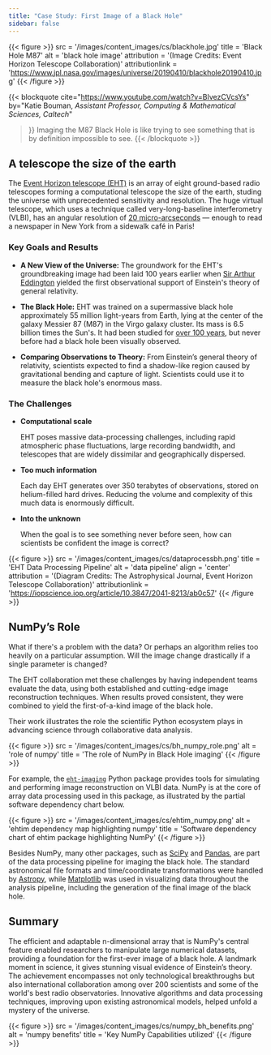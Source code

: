 ```yaml
---
title: "Case Study: First Image of a Black Hole"
sidebar: false
---
```


{{< figure >}}
src = '/images/content_images/cs/blackhole.jpg'
title = 'Black Hole M87'
alt = 'black hole image'
attribution = '(Image Credits: Event Horizon Telescope Collaboration)'
attributionlink = 'https://www.jpl.nasa.gov/images/universe/20190410/blackhole20190410.jpg'
{{< /figure >}}

{{< blockquote
    cite="https://www.youtube.com/watch?v=BIvezCVcsYs"
    by="Katie Bouman, *Assistant Professor, Computing & Mathematical Sciences, Caltech*"
>}}
Imaging the M87 Black Hole is like trying to see something that is by definition impossible to see.
{{< /blockquote >}}

## A telescope the size of the earth

The [Event Horizon telescope (EHT)](https://eventhorizontelescope.org) is an
array of eight ground-based radio telescopes forming a computational telescope
the size of the earth, studing the universe with unprecedented
sensitivity and resolution.  The huge virtual telescope,  which uses a technique
called very-long-baseline interferometry (VLBI), has an angular resolution of
[20 micro-arcseconds][resolution] — enough to read a newspaper in New York
from a sidewalk café in Paris!

[resolution]: https://eventhorizontelescope.org/press-release-april-10-2019-astronomers-capture-first-image-black-hole

### Key Goals and Results

* **A New View of the Universe:**
  The groundwork for the EHT's groundbreaking image had been laid 100 years
  earlier when [Sir Arthur Eddington][eddington] yielded the first
  observational support of Einstein's theory of general relativity.

* **The Black Hole:** EHT was trained on a supermassive black hole
  approximately 55 million light-years from Earth, lying at the center
  of the galaxy Messier 87 (M87) in the Virgo galaxy cluster. Its mass is
  6.5 billion times the Sun's. It had been studied for
  [over 100 years](https://www.jpl.nasa.gov/news/news.php?feature=7385), but never before
  had a black hole been visually observed.

* **Comparing Observations to Theory:** From Einstein’s general theory of
  relativity, scientists expected to find a shadow-like region caused by
  gravitational bending and capture of light. Scientists could
  use it to measure the black hole's enormous mass.

[eddington]: https://en.wikipedia.org/wiki/Eddington_experiment

### The Challenges

* **Computational scale**

    EHT poses massive data-processing challenges, including rapid atmospheric
    phase fluctuations, large recording bandwidth, and telescopes that are
    widely dissimilar and geographically dispersed.

* **Too much information**

    Each day EHT generates over 350 terabytes of observations, stored on
    helium-filled hard drives. Reducing the volume and complexity of this much
    data is enormously difficult.

* **Into the unknown**

    When the goal is to see something never before seen, how can scientists be
    confident the image is correct?

{{< figure >}}
src = '/images/content_images/cs/dataprocessbh.png'
title = 'EHT Data Processing Pipeline'
alt = 'data pipeline'
align = 'center'
attribution = '(Diagram Credits: The Astrophysical Journal, Event Horizon Telescope Collaboration)'
attributionlink = 'https://iopscience.iop.org/article/10.3847/2041-8213/ab0c57'
{{< /figure >}}

## NumPy’s Role

What if there's a problem with the data? Or perhaps an algorithm relies too
heavily on a particular assumption. Will the image change drastically if a
single parameter is changed?

The EHT collaboration met these challenges by having independent teams
evaluate the data, using both established and cutting-edge image reconstruction
techniques. When results proved consistent, they were combined to yield the
first-of-a-kind image of the black hole.

Their work illustrates the role the scientific Python ecosystem plays in
advancing science through collaborative data analysis.

{{< figure >}}
src = '/images/content_images/cs/bh_numpy_role.png'
alt = 'role of numpy'
title = 'The role of NumPy in Black Hole imaging'
{{< /figure >}}

For example, the [`eht-imaging`][ehtim] Python package provides tools for
simulating and performing image reconstruction on VLBI data.
NumPy is at the core of array data processing used
in this package, as illustrated by the partial software
dependency chart below.

{{< figure >}}
src = '/images/content_images/cs/ehtim_numpy.png'
alt = 'ehtim dependency map highlighting numpy'
title = 'Software dependency chart of ehtim package highlighting NumPy'
{{< /figure >}}

[ehtim]: https://github.com/achael/eht-imaging

Besides NumPy, many other packages, such as
[SciPy](https://scipy.org) and [Pandas](https://pandas.pydata.org), are part of the
data processing pipeline for imaging the black hole.
The standard astronomical file formats and time/coordinate transformations
were handled by [Astropy][astropy], while [Matplotlib][mpl] was used
in visualizing data throughout the analysis pipeline, including the generation
of the final image of the black hole.

[astropy]: https://www.astropy.org/
[mpl]: https://matplotlib.org/

## Summary

The efficient and adaptable n-dimensional array that is NumPy's central feature
enabled researchers to manipulate large numerical datasets, providing a
foundation for the first-ever image of a black hole. A landmark moment in
science, it gives stunning visual evidence of Einstein’s theory. The
achievement encompasses not only technological breakthroughs but also
international collaboration among over 200 scientists and some of the world's
best radio observatories.  Innovative algorithms and data processing
techniques, improving upon existing astronomical models, helped unfold a
mystery of the universe.

{{< figure >}}
src = '/images/content_images/cs/numpy_bh_benefits.png'
alt = 'numpy benefits'
title = 'Key NumPy Capabilities utilized'
{{< /figure >}}
